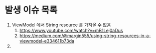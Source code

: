 # 발생 이슈 목록
1. ViewModel 에서 String resource 를 가져올 수 없음
   1. https://www.youtube.com/watch?v=mB1Lej0aDus
   2. https://medium.com/@margin555/using-string-resources-in-a-viewmodel-e334611b73da
3. 